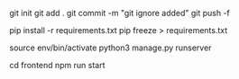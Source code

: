 git init
git add .
git commit -m "git ignore added"
git push -f


pip install -r requirements.txt 
pip freeze > requirements.txt


source env/bin/activate
python3 manage.py runserver 


cd frontend
npm run start